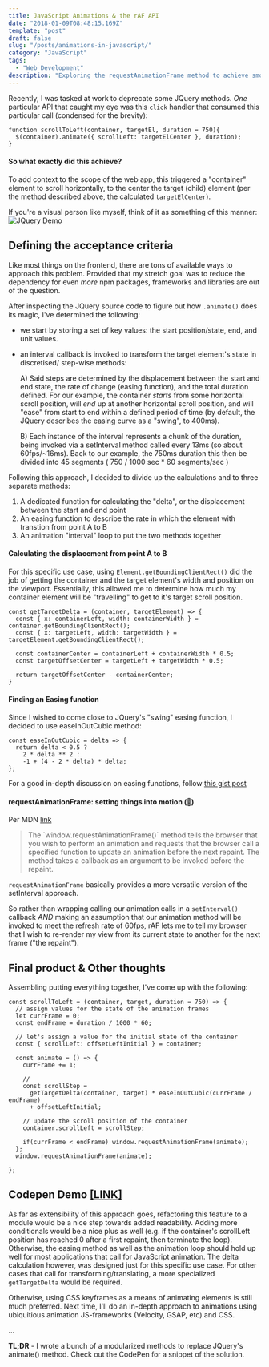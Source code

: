 ```yaml
---
title: JavaScript Animations & the rAF API
date: "2018-01-09T08:48:15.169Z"
template: "post"
draft: false
slug: "/posts/animations-in-javascript/"
category: "JavaScript"
tags:
  - "Web Development"
description: "Exploring the requestAnimationFrame method to achieve smooth animations."
---
```


Recently, I was tasked at work to deprecate some JQuery methods.
_One_ particular API that caught my eye was this `click` handler that
consumed this particular call (condensed for the brevity):

```text
function scrollToLeft(container, targetEl, duration = 750){
  $(container).animate({ scrollLeft: targetElCenter }, duration);
}
```

#### So what exactly did this achieve?

To add context to the scope of the web app, this triggered
a "container" element to scroll horizontally, to the center
the target (child) element (per the method described above, the calculated `targetElCenter`).

If you're a visual person like myself, think of it as something of this manner:
![JQuery Demo](/media/gif-scroll_left-jquery.gif)

## Defining the acceptance criteria

Like most things on the frontend, there are tons of available ways to approach this
problem. Provided that my stretch goal was to reduce the dependency for even _more_ npm packages,
frameworks and libraries are out of the question.

After inspecting the JQuery source code to figure out how `.animate()` does its magic,
I've determined the following:

- we start by storing a set of key values: the start position/state, end, and unit values.
- an interval callback is invoked to transform the target element's state in discretised/
  step-wise methods:

  A) Said steps are determined by the displacement between the start and end state, the rate of change (easing function), and the total duration defined. For our example, the container _starts_ from some horizontal scroll position, will _end_ up at another horizontal scroll position, and will "ease" from start to end within a defined period of time (by default, the JQuery describes the easing curve as a "swing", to 400ms).

  B) Each instance of the interval represents a chunk of the duration, being invoked via a setInterval method called every 13ms (so about 60fps/~16ms). Back to our example, the 750ms duration this then be divided into 45 segments ( 750 / 1000 sec \* 60 segments/sec )

Following this approach, I decided to divide up the calculations and to three separate methods:

1. A dedicated function for calculating the "delta", or the displacement between the start and end point
2. An easing function to describe the rate in which the element with transtion from point A to B
3. An animation "interval" loop to put the two methods together

#### Calculating the displacement from point A to B

For this specific use case, using `Element.getBoundingClientRect()` did the job of
getting the container and the target element's width and position on the viewport.
Essentially, this allowed me to determine how much my container element will
be "travelling" to get to it's target scroll position.

```text
const getTargetDelta = (container, targetElement) => {
  const { x: containerLeft, width: containerWidth } = container.getBoundingClientRect();
  const { x: targetLeft, width: targetWidth } = targetElement.getBoundingClientRect();

  const containerCenter = containerLeft + containerWidth * 0.5;
  const targetOffsetCenter = targetLeft + targetWidth * 0.5;

  return targetOffsetCenter - containerCenter;
}
```

#### Finding an Easing function

Since I wished to come close to JQuery's "swing" easing function, I decided to use
easeInOutCubic method:

```text
const easeInOutCubic = delta => {
  return delta < 0.5 ?
    2 * delta ** 2 :
    -1 + (4 - 2 * delta) * delta;
};
```

For a good in-depth discussion on easing functions, follow [this gist post](https://gist.github.com/gre/1650294)

#### requestAnimationFrame: setting things into motion (🥁)

Per MDN [link](https://developer.mozilla.org/en-US/docs/Web/API/window/requestAnimationFrame)

<blockquote>
The `window.requestAnimationFrame()` method tells the browser that you wish to perform an animation and requests that the browser call a specified function to update an animation before the next repaint. The method takes a callback as an argument to be invoked before the repaint.
</blockquote>

`requestAnimationFrame` basically provides a more versatile version of the setInterval approach.

So rather than wrapping calling our animation calls in a `setInterval()` callback _AND_ making an assumption that our animation method will be invoked to meet the refresh rate of 60fps, rAF lets me to tell my browser that I wish to re-render my view from its current state to another for the next frame ("the repaint").

## Final product & Other thoughts

Assembling putting everything together, I've come up with the following:

```
const scrollToLeft = (container, target, duration = 750) => {
  // assign values for the state of the animation frames
  let currFrame = 0;
  const endFrame = duration / 1000 * 60;

  // let's assign a value for the initial state of the container
  const { scrollLeft: offsetLeftInitial } = container;

  const animate = () => {
    currFrame += 1;

    //
    const scrollStep =
      getTargetDelta(container, target) * easeInOutCubic(currFrame / endFrame)
      + offsetLeftInitial;

    // update the scroll position of the container
    container.scrollLeft = scrollStep;

    if(currFrame < endFrame) window.requestAnimationFrame(animate);
  };
  window.requestAnimationFrame(animate);

};
```

## Codepen Demo [[LINK]](https://codepen.io/larrycustodio-the-flexboxer/pen/JxKgab/)

As far as extensibility of this approach goes, refactoring this feature to a module would be a nice step towards added readability. Adding more conditionals would be a nice plus as well (e.g. if the container's scrollLeft position has reached 0 after a first repaint, then terminate the loop). Otherwise, the easing method as well as the animation loop should hold up well for most applications that call for JavaScript animation. The delta calculation however, was designed just for this specific use case. For other cases that call for transforming/translating, a more specialized `getTargetDelta` would be required.

Otherwise, using CSS keyframes as a means of animating elements is still much preferred. Next time, I'll do an in-depth approach to animations using ubiquitious animation JS-frameworks (Velocity, GSAP, etc) and CSS.

...

**TL;DR** - I wrote a bunch of a modularized methods to replace JQuery's
animate() method. Check out the CodePen for a snippet of the solution.
